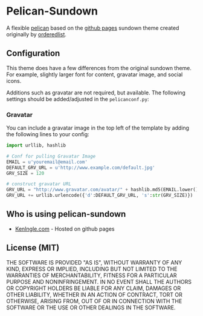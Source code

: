 # Pelican-Sundown

A flexible [pelican](http://docs.getpelican.com) based on the [github
pages](https://github.com/orderedlist) sundown theme created originally by [orderedlist](http://pages.github.com/).

## Configuration

This theme does have a few differences from the original sundown theme.
For example, slightly larger font for content, gravatar image, and
social icons.

Additions such as gravatar are not required, but available.  The
following settings should be added/adjusted in the `pelicanconf.py`:

### Gravatar

You can include a gravatar image in the top left of the template by
adding the following lines to your config:

```python
import urllib, hashlib

# Conf for pulling Gravatar Image
EMAIL = u'youremail@email.com'
DEFAULT_GRV_URL = u'http://www.example.com/default.jpg'
GRV_SIZE = 120

# construct gravatar URL
GRV_URL = "http://www.gravatar.com/avatar/" + hashlib.md5(EMAIL.lower()).hexdigest() + "?"
GRV_URL += urllib.urlencode({'d':DEFAULT_GRV_URL, 's':str(GRV_SIZE)})
``` 

## Who is using pelican-sundown

* [KenIngle.com](http://keningle.com) - Hosted on github pages
 
## License (MIT)

THE SOFTWARE IS PROVIDED "AS IS", WITHOUT WARRANTY OF ANY KIND, EXPRESS OR
IMPLIED, INCLUDING BUT NOT LIMITED TO THE WARRANTIES OF MERCHANTABILITY,
FITNESS FOR A PARTICULAR PURPOSE AND NONINFRINGEMENT. IN NO EVENT SHALL THE
AUTHORS OR COPYRIGHT HOLDERS BE LIABLE FOR ANY CLAIM, DAMAGES OR OTHER
LIABILITY, WHETHER IN AN ACTION OF CONTRACT, TORT OR OTHERWISE, ARISING FROM,
OUT OF OR IN CONNECTION WITH THE SOFTWARE OR THE USE OR OTHER DEALINGS IN
THE SOFTWARE.
